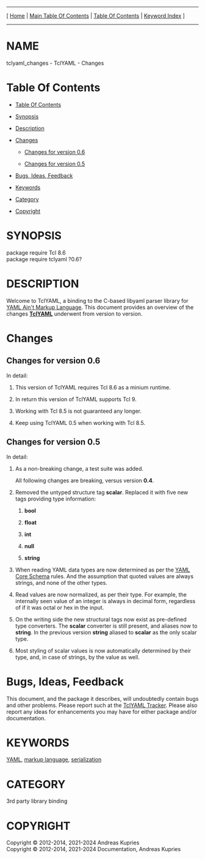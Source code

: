 
[//000000001]: # (tclyaml\_changes \- TclYAML)
[//000000002]: # (Generated from file 'tclyaml\_changes\.man' by tcllib/doctools with format 'markdown')
[//000000003]: # (Copyright &copy; 2012\-2014, 2021\-2024 Andreas Kupries)
[//000000004]: # (Copyright &copy; 2012\-2014, 2021\-2024 Documentation, Andreas Kupries)
[//000000005]: # (tclyaml\_changes\(n\) 0\.6 doc "TclYAML")

<hr> [ <a href="../../../../../../home">Home</a> &#124; <a
href="../../toc.md">Main Table Of Contents</a> &#124; <a
href="../toc.md">Table Of Contents</a> &#124; <a
href="../../index.md">Keyword Index</a> ] <hr>

# NAME

tclyaml\_changes \- TclYAML \- Changes

# <a name='toc'></a>Table Of Contents

  - [Table Of Contents](#toc)

  - [Synopsis](#synopsis)

  - [Description](#section1)

  - [Changes](#section2)

      - [Changes for version 0\.6](#subsection1)

      - [Changes for version 0\.5](#subsection2)

  - [Bugs, Ideas, Feedback](#section3)

  - [Keywords](#keywords)

  - [Category](#category)

  - [Copyright](#copyright)

# <a name='synopsis'></a>SYNOPSIS

package require Tcl 8\.6  
package require tclyaml ?0\.6?  

# <a name='description'></a>DESCRIPTION

Welcome to TclYAML, a binding to the C\-based libyaml parser library for [YAML
Ain't Markup Language](http://yaml\.org)\. This document provides an overview
of the changes __[TclYAML](tclyaml\.md)__ underwent from version to
version\.

# <a name='section2'></a>Changes

## <a name='subsection1'></a>Changes for version 0\.6

In detail:

  1. This version of TclYAML requires Tcl 8\.6 as a minium runtime\.

  1. In return this version of TclYAML supports Tcl 9\.

  1. Working with Tcl 8\.5 is not guaranteed any longer\.

  1. Keep using TclYAML 0\.5 when working with Tcl 8\.5\.

## <a name='subsection2'></a>Changes for version 0\.5

In detail:

  1. As a non\-breaking change, a test suite was added\.

     All following changes are breaking, versus version __0\.4__\.

  1. Removed the untyped structure tag __scalar__\. Replaced it with five new
     tags providing type information:

       1) __bool__

       1) __float__

       1) __int__

       1) __null__

       1) __string__

  1. When reading YAML data types are now determined as per the [YAML Core
     Schema](https://yaml\.org/spec/1\.2/spec\.html\#id2804923) rules\. And the
     assumption that quoted values are always strings, and none of the other
     types\.

  1. Read values are now normalized, as per their type\. For example, the
     internally seen value of an integer is always in decimal form, regardless
     of if it was octal or hex in the input\.

  1. On the writing side the new structural tags now exist as pre\-defined type
     converters\. The __scalar__ converter is still present, and aliases now
     to __string__\. In the previous version __string__ aliased to
     __scalar__ as the only scalar type\.

  1. Most styling of scalar values is now automatically determined by their
     type, and, in case of strings, by the value as well\.

# <a name='section3'></a>Bugs, Ideas, Feedback

This document, and the package it describes, will undoubtedly contain bugs and
other problems\. Please report such at the [TclYAML
Tracker](https://core\.tcl\-lang\.org/akupries/tclyaml)\. Please also report any
ideas for enhancements you may have for either package and/or documentation\.

# <a name='keywords'></a>KEYWORDS

[YAML](\.\./\.\./index\.md\#yaml), [markup
language](\.\./\.\./index\.md\#markup\_language),
[serialization](\.\./\.\./index\.md\#serialization)

# <a name='category'></a>CATEGORY

3rd party library binding

# <a name='copyright'></a>COPYRIGHT

Copyright &copy; 2012\-2014, 2021\-2024 Andreas Kupries  
Copyright &copy; 2012\-2014, 2021\-2024 Documentation, Andreas Kupries

